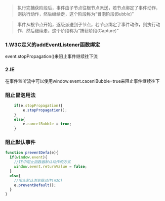 >执行完捕获阶段后，事件由子节点往根节点派送，若节点绑定了事件动作，则执行动作，然后继续走，这个阶段称为“冒泡阶段(Bubble)”

>事件从根节点开始，逐级派送到子节点，若节点绑定了事件动作，则执行动作，然后继续走，这个阶段称为“捕获阶段(Capture)”
### 1.W3C定义的addEventListener函数绑定

event.stopPropagation()来阻止事件继续往下流

### 2.IE
在事件监听流中可以使用window.event.cacenlBubble=true来阻止事件继续往下

### 阻止冒泡用法
```js
    if(e.stopPropagation){
        e.stopPropagation();       
    }
    else{
        e.cancelBubble = true;
    }

```

### 阻止默认事件
```js
function preventDefa(e){ 
  if(window.event){ 
    //IE中阻止函数器默认动作的方式  
    window.event.returnValue = false;  
  } 
  else{ 
    //阻止默认浏览器动作(W3C)  
    e.preventDefault(); 
  }  
} 
```